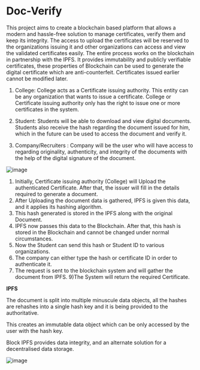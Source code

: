 # Doc-Verify

This project aims to create a blockchain based platform that allows a modern and hassle-free solution to manage certificates, verify them and keep its integrity. 
The access to upload the certificates will be reserved to the organizations issuing it and other organizations can  access and view the validated certificates easily.
The entire process works on the blockchain in partnership with the IPFS.
It provides immutability and publicly verifiable certificates, these properties of Blockchain can be used to generate the digital certificate which are anti-counterfeit.
Certificates issued earlier cannot be modified later.

1) College: College acts as a Certificate issuing authority. This entity can be any organization that wants to issue a certificate. College or Certificate issuing authority only has the right to issue one or more certificates in the system. 

2) Student: Students will be able to download and view digital documents. Students also receive the hash regarding the document issued for him, which in the future can be used to access the document and verify it. 

3) Company/Recruiters : Company will be the user who will have access to regarding originality, authenticity, and integrity of the documents with the help of the digital signature of the document.

![image](https://user-images.githubusercontent.com/54180295/192447169-c633c426-9521-4095-99b3-a96d6fe48968.png)

1) Initially, Certificate issuing authority (College) will Upload the authenticated Certificate. After that, the issuer will fill in the details required to generate a document. 
2) After Uploading the document data is gathered, IPFS is given this data, and it applies its hashing algorithm.
3)  This hash generated is stored in the IPFS along with the original Document.
4) IPFS now passes this data to the Blockchain. After that, this hash is stored in the Blockchain and cannot be changed under normal circumstances. 
6) Now the Student can send this hash or Student ID to various organizations. 
7) The company can either type the hash or certificate ID in order to authenticate it. 
8) The request is sent to the blockchain system and will gather the document from IPFS.
9)The System will return the required Certificate.

**IPFS**

The  document  is split into multiple minuscule data objects, all the hashes are rehashes into a single hash key and it is being provided to the authoritative.

This creates an immutable data object which can be only accessed by the user with the hash key.

Block IPFS provides data integrity, and an alternate solution for a decentralised data storage.

![image](https://user-images.githubusercontent.com/54180295/192447367-9f45dba6-b0ad-4f69-9df6-d19fe26ec5d8.png)










